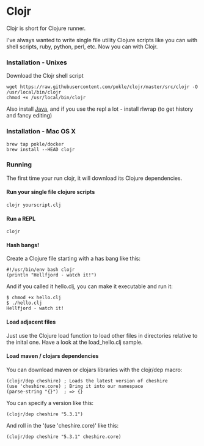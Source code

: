 # Clojr

Clojr is short for Clojure runner.

I've always wanted to write single file utility Clojure scripts like you can with shell scripts, ruby, python, perl, etc. Now you can with Clojr.


### Installation - Unixes

Download the Clojr shell script

    wget https://raw.githubusercontent.com/pokle/clojr/master/src/clojr -O /usr/local/bin/clojr
    chmod +x /usr/local/bin/clojr

Also install [Java](http://java.sun.com), and if you use the repl a lot - install rlwrap (to get history and fancy editing)

### Installation - Mac OS X

    brew tap pokle/docker
    brew install --HEAD clojr

### Running

The first time your run clojr, it will download its Clojure dependencies.

#### Run your single file clojure scripts

    clojr yourscript.clj

#### Run a REPL

    clojr

#### Hash bangs!

Create a Clojure file starting with a has bang like this:

    #!/usr/bin/env bash clojr
    (println "Hellfjord - watch it!")

And if you called it hello.clj, you can make it executable and run it:

    $ chmod +x hello.clj
    $ ./hello.clj
    Hellfjord - watch it!

#### Load adjacent files

Just use the Clojure load function to load other files in directories relative to the inital one. Have a look at the load_hello.clj sample.

#### Load maven / clojars dependencies

You can download maven or clojars libraries with the clojr/dep macro:

    (clojr/dep cheshire) ; Loads the latest version of cheshire
    (use 'cheshire.core) ; Bring it into our namespace
    (parse-string "{}")  ; => {}

You can specify a version like this:

    (clojr/dep cheshire "5.3.1")

And roll in the '(use 'cheshire.core)' like this:

    (clojr/dep cheshire "5.3.1" cheshire.core)

